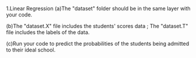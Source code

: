 1.Linear Regression
(a)The "dataset" folder should be in the same layer with your code.

(b)The "dataset.X" file includes the students' scores data ; The "dataset.T" file includes the labels of the data.

(c)Run your code to predict the probabilities of the students being admitted to their ideal school.
